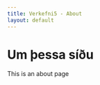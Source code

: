 ```yaml
---
title: Verkefni5 - About
layout: default
---
```

<h1>Um þessa síðu</h1>
<p>This is an about page</p>

